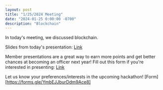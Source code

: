 ```yaml
---
layout: post
title: "1/25/2024 Meeting"
date: "2024-01-25 0:00:00 -0700"
description: "Blockchain"
---
```


In today's meeting, we discussed blockchain.

Slides from today's presentation: [Link](https://docs.google.com/presentation/d/1VkgmYWH3iiMzLk-uB8fom1TSkfWUZ37RfPvxkGAdinM/edit?usp=sharing)

Member presentations are a great way to earn more points and get better chances at becoming an officer next year!
Fill out this form if you're interested in presenting: [Link](https://forms.gle/m7ie56Nq15yqaH4y6)

Let us know your preferences/interests in the upcoming hackathon! [Form][https://forms.gle/YmbEJJburDdm9Ace8]
